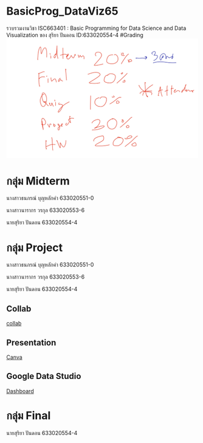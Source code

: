 # BasicProg_DataViz65
รวบรวมงานวิชา ISC663401 : Basic Programming for Data Science and Data Visualization ของ สุริยา ปันดอน ID:633020554-4
#Grading
![grading_image](Grading.jpg)
# กลุ่ม Midterm
  นางสาวธนภรณ์ บุญหลักคำ  633020551-0
  
  นางสาวนารากร วรกุล      633020553-6
  
  นายสุริยา ปันดอน         633020554-4
  
# กลุ่ม Project
  นางสาวธนภรณ์ บุญหลักคำ  633020551-0
  
  นางสาวนารากร วรกุล      633020553-6
  
  นายสุริยา ปันดอน         633020554-4
  
  ## Collab
  [collab](https://github.com/Suriya6744/BasicProg_DataViz65/blob/main/project.ipynb)
  ## Presentation
  [Canva](https://www.canva.com/design/DAFRQLbbk7s/3ba8fsyGhBYsv-zlVdoJIA/edit?utm_content=DAFRQLbbk7s&utm_campaign=designshare&utm_medium=link2&utm_source=sharebutton&fbclid=IwAR1ellrem1Z6wohwyWRLQ6q-h_DXnwAUThrnBZMSj2AB7jue5mxlyzfGBKk)
  ## Google Data Studio
  [Dashboard](https://datastudio.google.com/reporting/f11ea810-5936-493d-ab1a-f5acc5f94f78)
# กลุ่ม Final
  นายสุริยา ปันดอน         633020554-4
